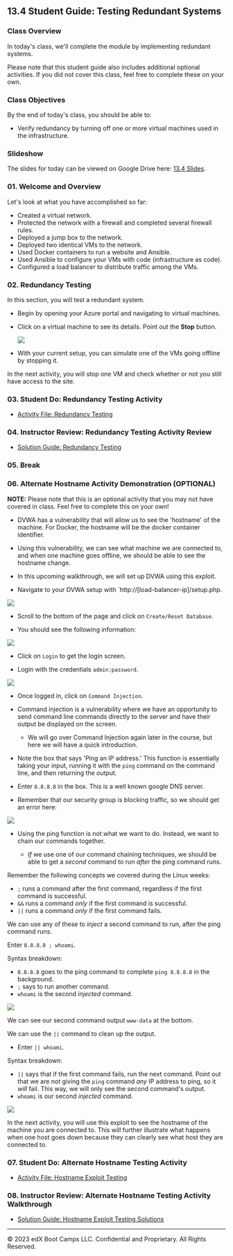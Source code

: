 ## 13.4 Student Guide: Testing Redundant Systems


### Class Overview


In today's class, we'll complete the module by implementing redundant systems.

Please note that this student guide also includes additional optional activities. If you did not cover this class, feel free to complete these on your own.


### Class Objectives

By the end of today's class, you should be able to:

- Verify redundancy by turning off one or more virtual machines used in the infrastructure.

### Slideshow

The slides for today can be viewed on Google Drive here: [13.4 Slides](https://docs.google.com/presentation/d/1zkj9wreEpg5kbeULlp4vJEkdfCmKwxaW5Flzq0yPnKY/).

### 01. Welcome and Overview

Let's look at what you have accomplished so far:

- Created a virtual network.
- Protected the network with a firewall and completed several firewall rules.
- Deployed a jump box to the network.
- Deployed two identical VMs to the network.
- Used Docker containers to run a website and Ansible.
- Used Ansible to configure your VMs with code (infrastructure as code).
- Configured a load balancer to distribute traffic among the VMs.

### 02. Redundancy Testing

In this section, you will test a redundant system.

- Begin by opening your Azure portal and navigating to virtual machines.

- Click on a virtual machine to see its details. Point out the **Stop** button.

    ![](Images/vm-details.png)

- With your current setup, you can simulate one of the VMs going offline by stopping it.

In the next activity, you will stop one VM and check whether or not you still have access to the site.


### 03. Student Do: Redundancy Testing Activity


- [Activity File: Redundancy Testing](Activities/03_Redundancy_Testing/Unsolved/README.md)


### 04. Instructor Review: Redundancy Testing Activity Review


- [Solution Guide: Redundancy Testing](Activities/03_Redundancy_Testing/Solved/README.md)

### 05. Break

### 06. Alternate Hostname Activity Demonstration (**OPTIONAL**)

**NOTE:** Please note that this is an optional activity that you may not have covered in class. Feel free to complete this on your own!

- DVWA has a vulnerability that will allow us to see the 'hostname' of the machine. For Docker, the hostname will be the docker container identifier.

- Using this vulnerability, we can see what machine we are connected to, and when one machine goes offline, we should be able to see the hostname change.

- In this upcoming walkthrough, we will set up DVWA using this exploit.

- Navigate to your DVWA setup with `http://[load-balancer-ip]/setup.php.

![](Images/dvwa/Reset.png)

- Scroll to the bottom of the page and click on `Create/Reset Database`.

- You should see the following information:

![](Images/dvwa/info.png)

- Click on `Login` to get the login screen.

- Login with the credentials `admin:password`.

![](Images/dvwa/Login.png)

- Once logged in, click on `Command Injection`.

- Command injection is a vulnerability where we have an opportunity to send command line commands directly to the server and have their output be displayed on the screen.

  - We will go over Command Injection again later in the course, but here we will have a quick introduction.

- Note the box that says 'Ping an IP address.' This function is essentially taking your input, running it with the `ping` command on the command line, and then returning the output.

- Enter `8.8.8.8` in the box. This is a well known google DNS server.

- Remember that our security group is blocking traffic, so we should get an error here:

![](Images/dvwa/ping.png)

- Using the ping function is not what we want to do. Instead, we want to chain our commands together.

  -  _If_ we use one of our command chaining techniques, we should be able to get a _second_ command to run _after_ the ping command runs.

Remember the following concepts we covered during the Linux weeks:

- `;` runs a command after the first command, regardless if the first command is successful.
- `&&` runs a command _only_ if the first command is successful.
- `||` runs a command _only_ if the first command fails.

We can use any of these to _inject_ a second command to run, after the ping command runs.

Enter `8.8.8.8 ; whoami`.

Syntax breakdown:
- `8.8.8.8` goes to the ping command to complete `ping 8.8.8.8` in the background.
- `;` says to run another command.
- `whoami` is the second _injected_ command.

![](Images/dvwa/whoami.png)

We can see our second command output `www-data` at the bottom.

We can use the `||` command to clean up the output.

- Enter `|| whoami`.

Syntax breakdown:
- `||` says that if the first command fails, run the next command. Point out that we are not giving the `ping` command _any_ IP address to ping, so it _will_ fail. This way, we will only see the second command's output.
- `whoami` is our second _injected_ command.

![](Images/dvwa/or.png)

In the next activity, you will use this exploit to see the hostname of the machine you are connected to. This will further illustrate what happens when one host goes down because they can clearly see what host they are connected to.

### 07. Student Do: Alternate Hostname Testing Activity

- [Activity File: Hostname Exploit Testing](Activities/08_Hostname_Vuln/Unsolved/README.md)


### 08. Instructor Review: Alternate Hostname Testing Activity Walkthrough

- [Solution Guide: Hostname Exploit Testing Solutions](Activities/08_Hostname_Vuln/Solved/README.md)

-------

© 2023 edX Boot Camps LLC. Confidential and Proprietary. All Rights Reserved.
